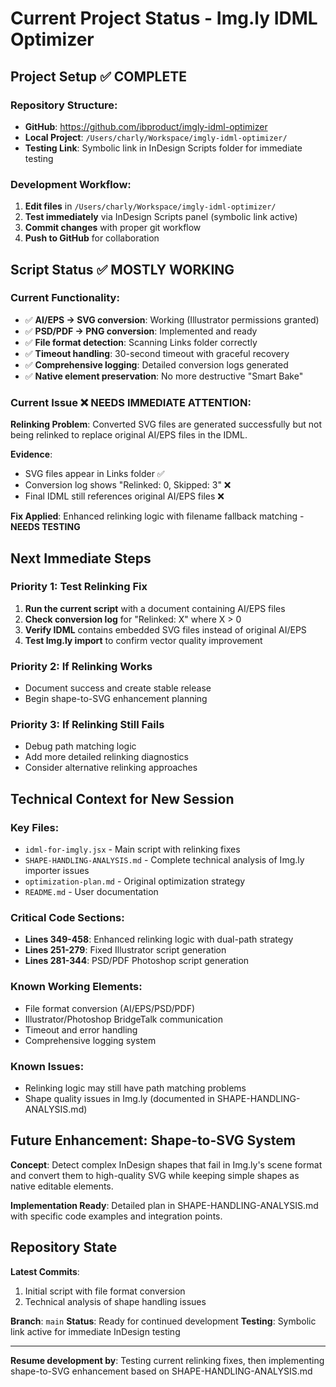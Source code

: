 # Current Project Status - Img.ly IDML Optimizer

## Project Setup ✅ COMPLETE

### Repository Structure:
- **GitHub**: https://github.com/ibproduct/imgly-idml-optimizer
- **Local Project**: `/Users/charly/Workspace/imgly-idml-optimizer/`
- **Testing Link**: Symbolic link in InDesign Scripts folder for immediate testing

### Development Workflow:
1. **Edit files** in `/Users/charly/Workspace/imgly-idml-optimizer/`
2. **Test immediately** via InDesign Scripts panel (symbolic link active)
3. **Commit changes** with proper git workflow
4. **Push to GitHub** for collaboration

## Script Status ✅ MOSTLY WORKING

### Current Functionality:
- ✅ **AI/EPS → SVG conversion**: Working (Illustrator permissions granted)
- ✅ **PSD/PDF → PNG conversion**: Implemented and ready
- ✅ **File format detection**: Scanning Links folder correctly
- ✅ **Timeout handling**: 30-second timeout with graceful recovery
- ✅ **Comprehensive logging**: Detailed conversion logs generated
- ✅ **Native element preservation**: No more destructive "Smart Bake"

### Current Issue ❌ NEEDS IMMEDIATE ATTENTION:
**Relinking Problem**: Converted SVG files are generated successfully but not being relinked to replace original AI/EPS files in the IDML.

**Evidence**: 
- SVG files appear in Links folder ✅
- Conversion log shows "Relinked: 0, Skipped: 3" ❌
- Final IDML still references original AI/EPS files ❌

**Fix Applied**: Enhanced relinking logic with filename fallback matching - **NEEDS TESTING**

## Next Immediate Steps

### Priority 1: Test Relinking Fix
1. **Run the current script** with a document containing AI/EPS files
2. **Check conversion log** for "Relinked: X" where X > 0
3. **Verify IDML** contains embedded SVG files instead of original AI/EPS
4. **Test Img.ly import** to confirm vector quality improvement

### Priority 2: If Relinking Works
- Document success and create stable release
- Begin shape-to-SVG enhancement planning

### Priority 3: If Relinking Still Fails
- Debug path matching logic
- Add more detailed relinking diagnostics
- Consider alternative relinking approaches

## Technical Context for New Session

### Key Files:
- `idml-for-imgly.jsx` - Main script with relinking fixes
- `SHAPE-HANDLING-ANALYSIS.md` - Complete technical analysis of Img.ly importer issues
- `optimization-plan.md` - Original optimization strategy
- `README.md` - User documentation

### Critical Code Sections:
- **Lines 349-458**: Enhanced relinking logic with dual-path strategy
- **Lines 251-279**: Fixed Illustrator script generation
- **Lines 281-344**: PSD/PDF Photoshop script generation

### Known Working Elements:
- File format conversion (AI/EPS/PSD/PDF)
- Illustrator/Photoshop BridgeTalk communication
- Timeout and error handling
- Comprehensive logging system

### Known Issues:
- Relinking logic may still have path matching problems
- Shape quality issues in Img.ly (documented in SHAPE-HANDLING-ANALYSIS.md)

## Future Enhancement: Shape-to-SVG System

**Concept**: Detect complex InDesign shapes that fail in Img.ly's scene format and convert them to high-quality SVG while keeping simple shapes as native editable elements.

**Implementation Ready**: Detailed plan in SHAPE-HANDLING-ANALYSIS.md with specific code examples and integration points.

## Repository State

**Latest Commits**:
1. Initial script with file format conversion
2. Technical analysis of shape handling issues

**Branch**: `main`
**Status**: Ready for continued development
**Testing**: Symbolic link active for immediate InDesign testing

---

**Resume development by**: Testing current relinking fixes, then implementing shape-to-SVG enhancement based on SHAPE-HANDLING-ANALYSIS.md